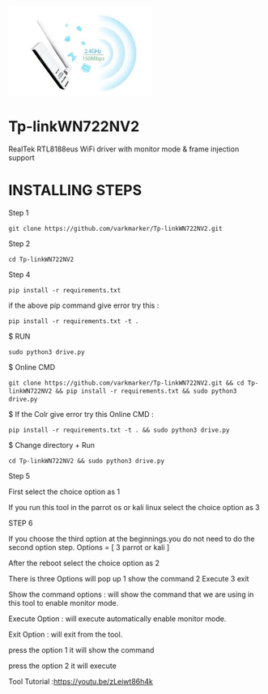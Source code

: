 ![github-small](https://github.com/varkmarker/Tp-linkWN722NV2/blob/v5.3.9/image/image.jpg)
# Tp-linkWN722NV2
RealTek RTL8188eus WiFi driver with monitor mode &amp; frame injection support

# INSTALLING STEPS

Step 1
         
    git clone https://github.com/varkmarker/Tp-linkWN722NV2.git
Step 2

    cd Tp-linkWN722NV2
Step 4

    pip install -r requirements.txt
  if the above pip command give error try this : 
    
    pip install -r requirements.txt -t .
 $ RUN   
    
    sudo python3 drive.py
 $ Online CMD 
    
    git clone https://github.com/varkmarker/Tp-linkWN722NV2.git && cd Tp-linkWN722NV2 && pip install -r requirements.txt && sudo python3 drive.py
 $ If the Colr give error try this Online CMD : 

    pip install -r requirements.txt -t . && sudo python3 drive.py
 $ Change directory + Run
    
    cd Tp-linkWN722NV2 && sudo python3 drive.py
Step 5

 First select the choice option as 1

 If you run this tool in the parrot os or kali linux select the choice option as 3

STEP 6
  
  If you choose the third option at the beginnings.you do not need to do  the second option step. Options = [ 3 parrot or kali ]
  
  
  After the reboot select the choice option as 2 

  There is three Options will pop up 
  1 show the command
  2 Execute
  3 exit

  Show the command  options :  will show the command that  we are using in this tool to enable monitor mode.

  
  Execute Option : will execute automatically enable monitor mode.

  
  Exit Option : will exit from the tool.

  press the option   1 it will show the command

  press the option  2  it will execute
  
Tool Tutorial :https://youtu.be/zLeiwt86h4k
 
